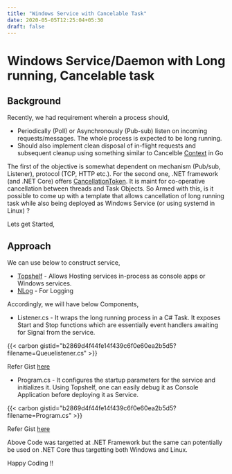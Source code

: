 ```yaml
---
title: "Windows Service with Cancelable Task"
date: 2020-05-05T12:25:04+05:30
draft: false
---
```


# Windows Service/Daemon with Long running, Cancelable task 

## Background
Recently, we had requirement wherein a process should, 
 
 * Periodically (Poll) or Asynchronously (Pub-sub) listen on incoming requests/messages. The whole process is expected to be long running.
 * Should also implement clean disposal of in-flight requests and subsequent cleanup using something similar to Cancelble [Context](https://golang.org/pkg/context/) in Go
 
 The first of the objective is somewhat dependent on mechanism (Pub/sub, Listener), protocol (TCP, HTTP etc.). For the second one, .NET framework (and .NET Core) offers [CancellationToken](https://docs.microsoft.com/en-us/dotnet/api/system.threading.cancellationtoken?view=netcore-3.1). It is maint for co-operative cancellation between threads and Task Objects. So Armed with this, is it possible to come up with a template that allows cancellation of long running task while also being deployed as Windows Service (or using systemd in Linux) ?

 Lets get Started,

 ## Approach

We can use below to construct service, 
 * [Topshelf](http://topshelf-project.com/) - Allows Hosting  services in-process as console apps or Windows services. 
 * [NLog](htps://nlog-project.org) - For Logging
 
Accordingly, we will have below Components, 

* Listener.cs - It wraps the long running process in a C# Task. It exposes Start and Stop functions which are essentially event handlers awaiting for Signal from the service. 

{{< carbon gistid="b2869d4f44fe14f439c6f0e60ea2b5d5?filename=Queuelistener.cs" >}}

Refer Gist [here](https://gist.github.com/sachinsu/b2869d4f44fe14f439c6f0e60ea2b5d5#file-queuelistener-cs)
 
* Program.cs - It configures the startup parameters for the service and initializes it. Using Topshelf, one can easily debug it as Console Application before deploying it as Service.

{{< carbon gistid="b2869d4f44fe14f439c6f0e60ea2b5d5?filename=Program.cs" >}}

Refer Gist [here](https://gist.github.com/sachinsu/b2869d4f44fe14f439c6f0e60ea2b5d5#file-program-cs)
 
Above Code was targetted at .NET Framework but the same can potentially be used on .NET Core thus targetting both Windows and Linux.

Happy Coding !!
